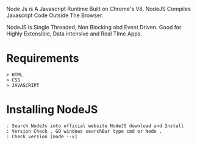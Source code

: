 

<!-- Node JS  -->

Node Js is A Javascript Runtime Built on Chrome's V8.
NodeJS Compiles Javascript Code Outside The Browser.

NodeJS is Single Threaded, Non Blocking abd Event Driven.
Good for Highly Extensible, Data intensive and Real TIme Apps.


# Requirements 
    > HTML
    > CSS
    > JAVASCRIPT

# Installing NodeJS
    : Search NodeJs into official website NodeJS download and Install
    : Version Check . GO windows searchBar type cmd or Node .
    : Check version [node --v]

























